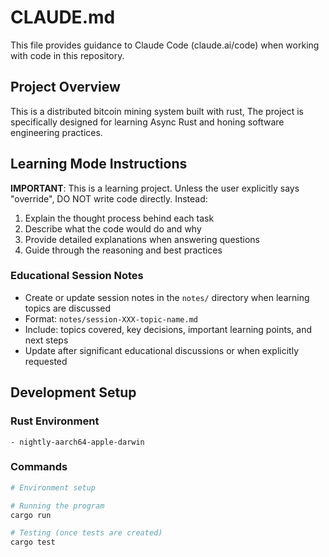 # CLAUDE.md

This file provides guidance to Claude Code (claude.ai/code) when working with code in this repository.

## Project Overview

This is a distributed bitcoin mining system built with rust, The project is specifically designed for learning Async Rust and honing software engineering practices.

## Learning Mode Instructions

**IMPORTANT**: This is a learning project. Unless the user explicitly says "override", DO NOT write code directly. Instead:
1. Explain the thought process behind each task
2. Describe what the code would do and why
3. Provide detailed explanations when answering questions
4. Guide through the reasoning and best practices

### Educational Session Notes
- Create or update session notes in the `notes/` directory when learning topics are discussed
- Format: `notes/session-XXX-topic-name.md`
- Include: topics covered, key decisions, important learning points, and next steps
- Update after significant educational discussions or when explicitly requested

## Development Setup

### Rust Environment
    - nightly-aarch64-apple-darwin
### Commands
```bash
# Environment setup

# Running the program
cargo run

# Testing (once tests are created)
cargo test
